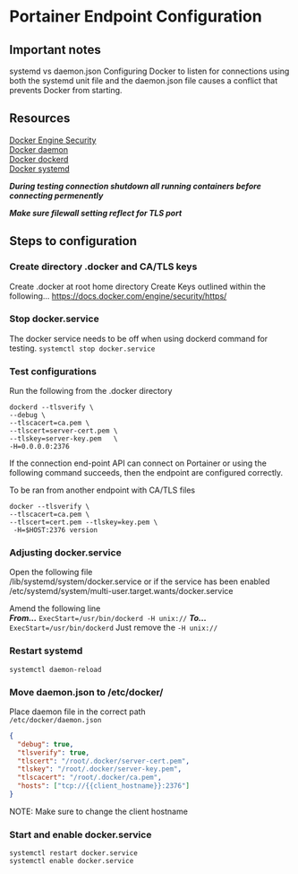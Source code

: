 # Portainer Endpoint Configuration

## Important notes

systemd vs daemon.json
Configuring Docker to listen for connections using both the systemd 
unit file and the daemon.json file causes a conflict that prevents 
Docker from starting.

## Resources

[Docker Engine Security](https://docs.docker.com/engine/security/https/#related-information)  
[Docker daemon](https://docs.docker.com/config/daemon/)  
[Docker dockerd](https://docs.docker.com/engine/reference/commandline/dockerd/#daemon-configuration-file)  
[Docker systemd](https://docs.docker.com/config/daemon/systemd/)  

***During testing connection shutdown all running containers before connecting permenently***

***Make sure filewall setting reflect for TLS port***

## Steps to configuration

### Create directory .docker and CA/TLS keys

Create .docker at root home directory
Create Keys outlined within the following...
https://docs.docker.com/engine/security/https/

### Stop docker.service

The docker service needs to be off when using dockerd command for testing.
`systemctl stop docker.service`

### Test configurations

Run the following from the .docker directory

``` shell
dockerd --tlsverify \
--debug \
--tlscacert=ca.pem \
--tlscert=server-cert.pem \
--tlskey=server-key.pem   \
-H=0.0.0.0:2376
```

If the connection end-point API can connect on Portainer or 
using the following command succeeds, then the endpoint are 
configured correctly.

To be ran from another endpoint with CA/TLS files

``` shell
docker --tlsverify \
--tlscacert=ca.pem \
--tlscert=cert.pem --tlskey=key.pem \
 -H=$HOST:2376 version
```

### Adjusting docker.service

Open the following file  
/lib/systemd/system/docker.service
or if the service has been enabled
/etc/systemd/system/multi-user.target.wants/docker.service

Amend the following line  
***From...***
`ExecStart=/usr/bin/dockerd -H unix://`
***To...***
`ExecStart=/usr/bin/dockerd`
Just remove the `-H unix://`

### Restart systemd

`systemctl daemon-reload`

### Move daemon.json to /etc/docker/

Place daemon file in the correct path  
`/etc/docker/daemon.json`

```JSON
{
  "debug": true,
  "tlsverify": true,
  "tlscert": "/root/.docker/server-cert.pem",
  "tlskey": "/root/.docker/server-key.pem",
  "tlscacert": "/root/.docker/ca.pem",
  "hosts": ["tcp://{{client_hostname}}:2376"]  
}
```

NOTE: Make sure to change the client hostname

### Start and enable docker.service

```shell
systemctl restart docker.service
systemctl enable docker.service
```
